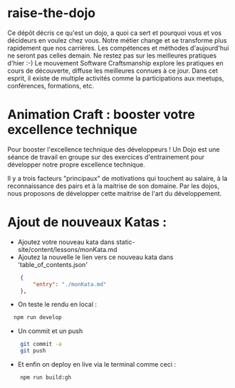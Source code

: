 # raise-the-dojo

Ce dépôt décris ce qu'est un dojo, a quoi ca sert et pourquoi vous et vos décideurs en voulez chez vous.
Notre métier change et se transforme plus rapidement que nos carrières. 
Les compétences et méthodes d'aujourd'hui ne seront pas celles demain.
Ne restez pas sur les meilleures pratiques d'hier :-)
Le mouvement Software Craftsmanship explore les pratiques en cours de découverte, diffuse les meilleures connues à ce jour.
Dans cet esprit, il existe de multiple activités comme la participations aux meetups, conférences, formations, etc.

# Animation Craft : booster votre excellence technique

Pour booster l'excellence technique des développeurs !
Un Dojo est une séance de travail en groupe sur des exercices d'entrainement pour développer notre propre excellence technique.

Il y a trois facteurs "principaux" de motivations qui touchent au salaire, à la reconnaissance des pairs et à la maitrise de son domaine.
Par les dojos, nous proposons de développer cette maitrise de l'art du développement.

# Ajout de nouveaux Katas :

- Ajoutez votre nouveau kata dans static-site/content/lessons/monKata.md
- Ajoutez la nouvelle le lien vers ce nouveau kata dans 'table_of_contents.json'

```json
    {
        "entry": "./monKata.md"
    },
```

- On teste le rendu en local :

```sh
  npm run develop
```

- Un commit et un push

```sh
    git commit -a
    git push
```

- Et enfin on deploy en live via le terminal comme ceci :

```sh
    npm run build:gh
```

